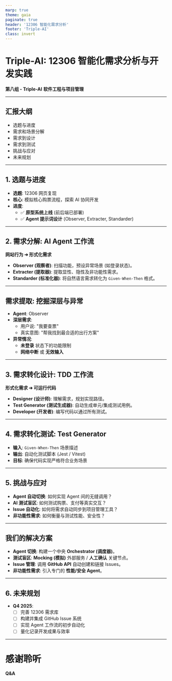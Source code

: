 ```yaml
---
marp: true
theme: gaia
paginate: true
header: '12306 智能化需求分析'
footer: 'Triple-AI'
class: invert
---
```


# Triple-AI: 12306 智能化需求分析与开发实践

**第八组 - Triple-AI**
**软件工程与项目管理**



---

## 汇报大纲

- 选题与进度
- 需求和场景分解
- 需求到设计
- 需求到测试
- 挑战与应对
- 未来规划

<!-- *图片建议：一个清晰的路线图 (Roadmap) 图标或图形。* -->

---

## 1. 选题与进度

- **选题**: 12306 网页复现
- **核心**: 模拟核心购票流程，探索 AI 协同开发
- **进度**:
    - ✅ **原型系统上线** (前后端已部署)
    - ✅ **Agent 提示词设计** (Observer, Extracter, Standarder)

<!-- *图片建议：项目运行的截图，可以展示首页或车票查询结果页。* -->

---

## 2. 需求分解: AI Agent 工作流

**网站行为 ➔ 形式化需求**

- **Observer (观察者)**: 扫描功能，预设异常场景 (如登录状态)。
- **Extracter (提取器)**: 提取显性、隐性及非功能性需求。
- **Standarder (标准化器)**: 将自然语言需求转化为 `Given-When-Then` 格式。

<!-- *图片建议：一个从左到右的流程图：[网页图标] -> Observer -> Extracter -> Standarder -> [Gherkin/文档图标]。* -->

---

## 需求提取: 挖掘深层与异常

- **Agent**: Observer
- **深层需求**:
    - 用户说: "我要查票"
    - 真实意图: "帮我找到最合适的出行方案"
- **异常情况**:
    - **未登录** 状态下的功能限制
    - **网络中断** 或 **无效输入**

<!-- *图片建议：一个冰山模型图，水面上是"显性需求"(UI功能)，水面下是"隐性需求"(性能、安全、用户情感)。* -->

---

## 3. 需求转化设计: TDD 工作流

**形式化需求 ➔ 可运行代码**

- **Designer (设计师)**: 理解需求，规划实现路径。
- **Test Generator (测试生成器)**: 自动生成单元/集成测试用例。
- **Developer (开发者)**: 编写代码以通过所有测试。

<!-- *图片建议：经典的测试驱动开发循环图 (红 -> 绿 -> 重构)。* -->

---

## 4. 需求转化测试: Test Generator

- **输入**: `Given-When-Then` 场景描述
- **输出**: 自动化测试脚本 (Jest / Vitest)
- **目标**: 确保代码实现严格符合业务场景

<!-- *图片建议：一段简洁的测试代码示例，例如：`test('should display error for invalid date', ...)`。* -->

---

## 5. 挑战与应对

- **Agent 自动切换**: 如何实现 Agent 间的无缝调用？
- **AI 测试盲区**: 如何测试购票、支付等真实交互？
- **Issue 自动化**: 如何将需求自动同步到项目管理工具？
- **非功能性需求**: 如何衡量与测试性能、安全性？

<!-- *图片建议：四个象限，每个象限包含一个挑战关键词和一个问号图标。* -->

---

## 我们的解决方案

- **Agent 切换**: 构建一个中央 **Orchestrator (调度器)**。
- **测试盲区**: **Mocking (模拟)** 外部服务 / **人工确认** 关键节点。
- **Issue 管理**: 调用 **GitHub API** 自动创建和链接 Issues。
- **非功能性需求**: 引入专门的 **性能/安全 Agent**。

<!-- *图片建议：一个大脑图标，周围环绕着齿轮，象征着智能与自动化解决方案。* -->

---

## 6. 未来规划

- **Q4 2025**:
    - [ ] 完善 12306 需求库
    - [ ] 构建并集成 GitHub Issue 系统
    - [ ] 实现 Agent 工作流的初步自动化
    - [ ] 量化记录开发成果与效率

<!-- *图片建议：一个简单的甘特图或时间轴，展示未来几个月的关键里程碑。* -->

---

# 感谢聆听

**Q&A**

<!-- *图片建议：简洁的感谢页面，可以加上小组 Logo。* -->